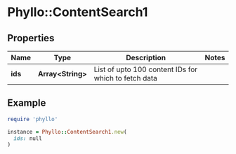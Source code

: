 # Phyllo::ContentSearch1

## Properties

| Name | Type | Description | Notes |
| ---- | ---- | ----------- | ----- |
| **ids** | **Array&lt;String&gt;** | List of upto 100 content IDs for which to fetch data |  |

## Example

```ruby
require 'phyllo'

instance = Phyllo::ContentSearch1.new(
  ids: null
)
```

